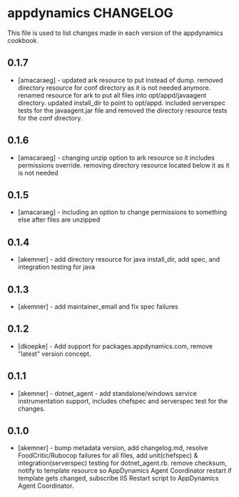 appdynamics CHANGELOG
========================

This file is used to list changes made in each version of the appdynamics cookbook.

0.1.7
-----
- [amacaraeg] - updated ark resource to put instead of dump. removed directory resource for conf directory as it is not needed anymore. renamed resource for ark to put all files into opt/appd/javaagent directory. updated install_dir to point to opt/appd. included serverspec tests for the javaagent.jar file and removed the directory resource tests for the conf directory.

0.1.6
-----
- [amacaraeg] - changing unzip option to ark resource so it includes permissions override.  removing directory resource located below it as it is not needed

0.1.5
-----
- [amacaraeg] - including an option to change permissions to something else after files are unzipped

0.1.4
-----
- [akemner] - add directory resource for java install_dir, add spec, and integration testing for java

0.1.3
-----
- [akemner] - add maintainer_email and fix spec failures

0.1.2
-----
- [dkoepke] - Add support for packages.appdynamics.com, remove "latest" version concept.

0.1.1
-----
- [akemner] - dotnet_agent - add standalone/windows service instrumentation support, includes chefspec and serverspec test for the changes. 

0.1.0
-----
- [akemner] - bump metadata version, add changelog.md, resolve FoodCritic/Rubocop failures for all files, add unit(chefspec) & integration(serverspec) testing for dotnet_agent.rb. remove checksum, notify to template resource so AppDynamics Agent Coordinator restart if template gets changed, subscribe IIS Restart script to AppDynamics Agent Coordinator. 
